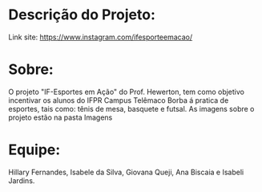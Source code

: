 # Descrição do Projeto:
Link site: https://www.instagram.com/ifesporteemacao/

# Sobre:
O projeto "IF-Esportes em Ação" do Prof. Hewerton, tem como objetivo incentivar os alunos do IFPR Campus Telêmaco Borba á pratica de esportes, tais como: tênis de mesa, basquete e futsal.
As imagens sobre o projeto estão na pasta Imagens

# Equipe:
Hillary Fernandes, Isabele da Silva, Giovana Queji, Ana Biscaia e Isabeli Jardins.
